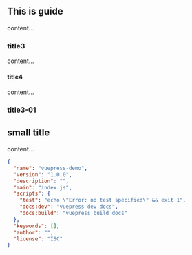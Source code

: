 ## This is guide
content...

### title3
content...

#### title4
content...

### title3-01

## small title
content...

```json
{
  "name": "vuepress-demo",
  "version": "1.0.0",
  "description": "",
  "main": "index.js",
  "scripts": {
    "test": "echo \"Error: no test specified\" && exit 1",
    "docs:dev": "vuepress dev docs",
    "docs:build": "vuepress build docs"
  },
  "keywords": [],
  "author": "",
  "license": "ISC"
}
```
